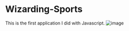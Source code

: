 # Wizarding-Sports
This is the first application I did with Javascript.
![image](https://user-images.githubusercontent.com/86412300/200835554-f5a6560f-b120-4536-b207-09574fbfc99f.png)

